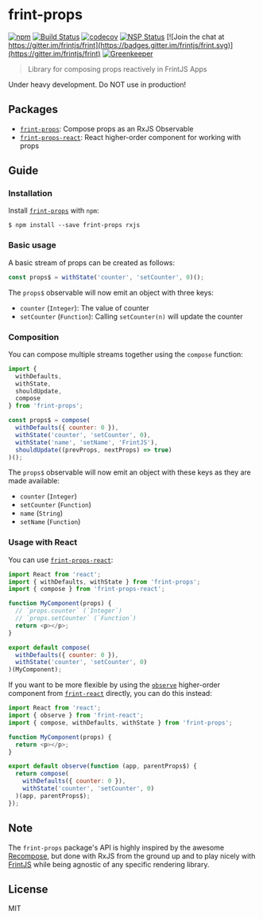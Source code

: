 # frint-props

[![npm](https://img.shields.io/npm/v/frint-props.svg)](https://www.npmjs.com/package/frint-props)
[![Build Status](https://img.shields.io/travis/frintjs/frint-props/master.svg)](http://travis-ci.org/frintjs/frint-props)
[![codecov](https://codecov.io/gh/frintjs/frint-props/branch/master/graph/badge.svg)](https://codecov.io/gh/frintjs/frint-props)
[![NSP Status](https://nodesecurity.io/orgs/travix-international-bv/projects/a1b03b99-d210-41f8-88c5-44313d27ab6f/badge)](https://nodesecurity.io/orgs/travix-international-bv/projects/a1b03b99-d210-41f8-88c5-44313d27ab6f)
[![Join the chat at https://gitter.im/frintjs/frint](https://badges.gitter.im/frintjs/frint.svg)](https://gitter.im/frintjs/frint)
[![Greenkeeper](https://badges.greenkeeper.io/frintjs/frint-props.svg)](https://greenkeeper.io/)

> Library for composing props reactively in FrintJS Apps

Under heavy development. Do NOT use in production!

## Packages

* [`frint-props`](./packages/frint-props): Compose props as an RxJS Observable
* [`frint-props-react`](./packages/frint-props-react): React higher-order component for working with props

## Guide

### Installation

Install [`frint-props`](./packages/frint-props) with `npm`:

```
$ npm install --save frint-props rxjs
```

### Basic usage

A basic stream of props can be created as follows:

```js
const props$ = withState('counter', 'setCounter', 0)();
```

The `props$` observable will now emit an object with three keys:

* `counter` (`Integer`): The value of counter
* `setCounter` (`Function`): Calling `setCounter(n)` will update the counter

### Composition

You can compose multiple streams together using the `compose` function:

```js
import {
  withDefaults,
  withState,
  shouldUpdate,
  compose
} from 'frint-props';

const props$ = compose(
  withDefaults({ counter: 0 }),
  withState('counter', 'setCounter', 0),
  withState('name', 'setName', 'FrintJS'),
  shouldUpdate((prevProps, nextProps) => true)
)();
```

The `props$` observable will now emit an object with these keys as they are made available:

* `counter` (`Integer`)
* `setCounter` (`Function`)
* `name` (`String`)
* `setName` (`Function`)

### Usage with React

You can use [`frint-props-react`](./packages/frint-props-react):

```js
import React from 'react';
import { withDefaults, withState } from 'frint-props';
import { compose } from 'frint-props-react';

function MyComponent(props) {
  // `props.counter` (`Integer`)
  // `props.setCounter` (`Function`)
  return <p></p>;
}

export default compose(
  withDefaults({ counter: 0 }),
  withState('counter', 'setCounter', 0)
)(MyComponent);
```

If you want to be more flexible by using the [`observe`](https://frint.js.org/guides/higher-order-components/) higher-order component from [`frint-react`](https://frint.js.org/docs/packages/frint-react/) directly, you can do this instead:

```js
import React from 'react';
import { observe } from 'frint-react';
import { compose, withDefaults, withState } from 'frint-props';

function MyComponent(props) {
  return <p></p>;
}

export default observe(function (app, parentProps$) {
  return compose(
    withDefaults({ counter: 0 }),
    withState('counter', 'setCounter', 0)
  )(app, parentProps$);
});
```

## Note

The `frint-props` package's API is highly inspired by the awesome [Recompose](https://github.com/acdlite/recompose), but done with RxJS from the ground up and to play nicely with [FrintJS](https://github.com/frintjs/frint) while being agnostic of any specific rendering library.

## License

MIT
